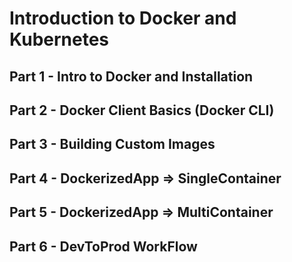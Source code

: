 # Introduction to Docker and Kubernetes

## Part 1 - Intro to Docker and Installation

## Part 2 - Docker Client Basics (Docker CLI)

## Part 3 - Building Custom Images

## Part 4 - DockerizedApp => SingleContainer

## Part 5 - DockerizedApp => MultiContainer

## Part 6 - DevToProd WorkFlow
